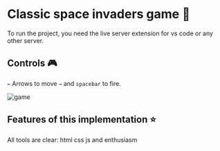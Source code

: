 # Classic space invaders game :space_invader:

To run the project, you need the live server extension for vs code or any other server.

## Controls :video_game:

`←` Arrows to move `→` and `spacebar` to fire.

![game](https://user-images.githubusercontent.com/48692866/204003231-4b54bb84-22f4-4c74-abfe-394661b842e2.gif)

## Features of this implementation :star:

All tools are clear: html css js and enthusiasm
